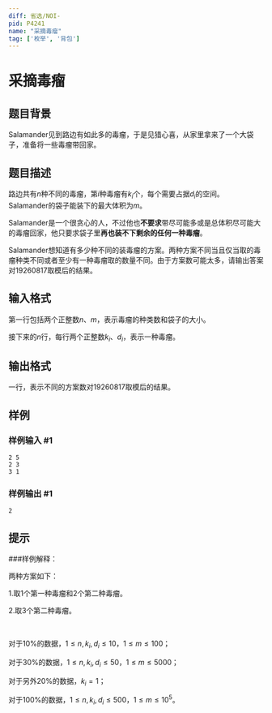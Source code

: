 ```yaml
---
diff: 省选/NOI-
pid: P4241
name: "采摘毒瘤"
tag: ['枚举', '背包']
---
```

# 采摘毒瘤
## 题目背景

Salamander见到路边有如此多的毒瘤，于是见猎心喜，从家里拿来了一个大袋子，准备将一些毒瘤带回家。

## 题目描述

路边共有$n$种不同的毒瘤，第$i$种毒瘤有$k_i$个，每个需要占据$d_i$的空间。Salamander的袋子能装下的最大体积为$m$。


Salamander是一个很贪心的人，不过他也**不要求**带尽可能多或是总体积尽可能大的毒瘤回家，他只要求袋子里**再也装不下剩余的任何一种毒瘤**。


Salamander想知道有多少种不同的装毒瘤的方案。两种方案不同当且仅当取的毒瘤种类不同或者至少有一种毒瘤取的数量不同。由于方案数可能太多，请输出答案对$19260817$取模后的结果。

## 输入格式

第一行包括两个正整数$n$、$m$，表示毒瘤的种类数和袋子的大小。

接下来的$n$行，每行两个正整数$k_i$、$d_i$，表示一种毒瘤。

## 输出格式

一行，表示不同的方案数对$19260817$取模后的结果。

## 样例

### 样例输入 #1
```
2 5
2 3
3 1
```
### 样例输出 #1
```
2
```
## 提示

###样例解释：

两种方案如下：

1.取1个第一种毒瘤和2个第二种毒瘤。

2.取3个第二种毒瘤。


$~$
$~$

对于10%的数据，$1\leq n,k_i,d_i\leq 10$，$1\leq m\leq 100$；

对于30%的数据，$1\leq n,k_i,d_i\leq 50$，$1\leq m\leq 5000$；

对于另外20%的数据，$k_i=1$；

对于100%的数据，$1\leq n,k_i,d_i\leq 500$，$1\leq m\leq 10^5$。


